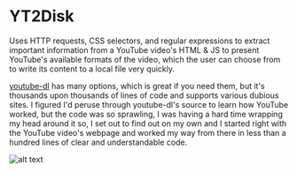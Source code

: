 # YT2Disk

Uses HTTP requests, CSS selectors, and regular expressions to extract important information from a YouTube video's HTML & JS to present YouTube's available formats of the video, which the user can choose from to write its content to a local file very quickly. 

[youtube-dl](https://github.com/ytdl-org/youtube-dl) has many options, which is great if you need them, but it's thousands upon thousands of lines of code and supports various dubious sites. I figured I'd peruse through youtube-dl's source to learn how YouTube worked, but the code was so sprawling, I was having a hard time wrapping my head around it so, I set out to find out on my own and I started right with the YouTube video's webpage and worked my way from there in less than a hundred lines of clear and understandable code. 

![alt text](https://github.com/treatmesubj/YT2Disk/blob/master/Screenshot%20(39).png)

